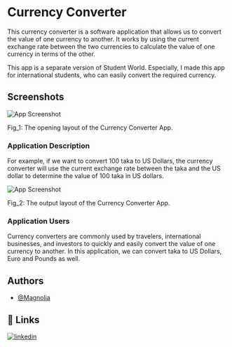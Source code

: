 
# Currency Converter

This currency converter is a software application that allows us to convert the value of one currency to another. It works by using the current exchange rate between the two currencies to calculate the value of one currency in terms of the other.

This app is a separate version of Student World. Especially, I made this app for international students, who can easily convert the required currency.


## Screenshots

![App Screenshot](https://lh3.googleusercontent.com/yazCdJxm81d3Rc0CC5N8mjIU39QBHrj23loh6AYpqcRov07FRL6mlksdRMTjL9ZZLaPVzCMVfRlZvFngFq2tjyO9Ov4kPxk0Z9Jz70U5)

Fig_1: The opening layout of the Currency Converter App.

### Application Description
For example, if we want to convert 100 taka to US Dollars, the currency converter will use the current exchange rate between the  taka and the US dollar to determine the value of 100 taka in US dollars.

![App Screenshot](https://lh3.googleusercontent.com/2eY4QLhSdiKVBs8eTsR0N3oXHW2IUA0XiJDrN9SilIHVWrJapA4CQasoG4FTyrsR1_oCJ2P-cgwLLe61XRVAvNgBI16bCysdSgJeHtSb)

Fig_2: The output layout of the Currency Converter App.


### Application Users
Currency converters are commonly used by travelers, international businesses, and investors to quickly and easily convert the value of one currency to another. In this application, we can convert taka to US Dollars, Euro and Pounds as well. 


## Authors

- [@Magnolia](https://github.com/Magnolia778)


## 🔗 Links

[![linkedin](https://img.shields.io/badge/linkedin-0A66C2?style=for-the-badge&logo=linkedin&logoColor=white)](https://www.linkedin.com/in/magnolia-biswas-028b38219/)

